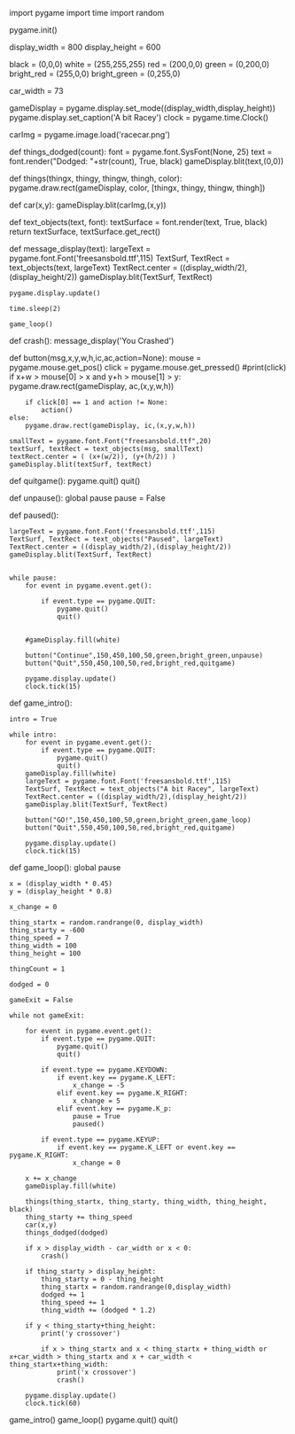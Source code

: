 import pygame
import time
import random

pygame.init()

display_width = 800
display_height = 600

black = (0,0,0)
white = (255,255,255)
red = (200,0,0)
green = (0,200,0)
bright_red = (255,0,0)
bright_green = (0,255,0)

car_width = 73

gameDisplay = pygame.display.set_mode((display_width,display_height))
pygame.display.set_caption('A bit Racey')
clock = pygame.time.Clock()

carImg = pygame.image.load('racecar.png')

def things_dodged(count):
    font = pygame.font.SysFont(None, 25)
    text = font.render("Dodged: "+str(count), True, black)
    gameDisplay.blit(text,(0,0))

def things(thingx, thingy, thingw, thingh, color):
    pygame.draw.rect(gameDisplay, color, [thingx, thingy, thingw, thingh])

def car(x,y):
    gameDisplay.blit(carImg,(x,y))

def text_objects(text, font):
    textSurface = font.render(text, True, black)
    return textSurface, textSurface.get_rect()

def message_display(text):
    largeText = pygame.font.Font('freesansbold.ttf',115)
    TextSurf, TextRect = text_objects(text, largeText)
    TextRect.center = ((display_width/2),(display_height/2))
    gameDisplay.blit(TextSurf, TextRect)

    pygame.display.update()

    time.sleep(2)

    game_loop()

def crash():
    message_display('You Crashed')

def button(msg,x,y,w,h,ic,ac,action=None):
    mouse = pygame.mouse.get_pos()
    click = pygame.mouse.get_pressed()
    #print(click)
    if x+w > mouse[0] > x and y+h > mouse[1] > y:
        pygame.draw.rect(gameDisplay, ac,(x,y,w,h))

        if click[0] == 1 and action != None:
            action()         
    else:
        pygame.draw.rect(gameDisplay, ic,(x,y,w,h))

    smallText = pygame.font.Font("freesansbold.ttf",20)
    textSurf, textRect = text_objects(msg, smallText)
    textRect.center = ( (x+(w/2)), (y+(h/2)) )
    gameDisplay.blit(textSurf, textRect)

def quitgame():
    pygame.quit()
    quit()

def unpause():
    global pause
    pause = False

def paused():

    largeText = pygame.font.Font('freesansbold.ttf',115)
    TextSurf, TextRect = text_objects("Paused", largeText)
    TextRect.center = ((display_width/2),(display_height/2))
    gameDisplay.blit(TextSurf, TextRect)


    while pause:
        for event in pygame.event.get():

            if event.type == pygame.QUIT:
                pygame.quit()
                quit()
                

        #gameDisplay.fill(white)

        button("Continue",150,450,100,50,green,bright_green,unpause)
        button("Quit",550,450,100,50,red,bright_red,quitgame)

        pygame.display.update()
        clock.tick(15)


def game_intro():

    intro = True

    while intro:
        for event in pygame.event.get():
            if event.type == pygame.QUIT:
                pygame.quit()
                quit()
        gameDisplay.fill(white)
        largeText = pygame.font.Font('freesansbold.ttf',115)
        TextSurf, TextRect = text_objects("A bit Racey", largeText)
        TextRect.center = ((display_width/2),(display_height/2))
        gameDisplay.blit(TextSurf, TextRect)

        button("GO!",150,450,100,50,green,bright_green,game_loop)
        button("Quit",550,450,100,50,red,bright_red,quitgame)

        pygame.display.update()
        clock.tick(15)


def game_loop():
    global pause

    x = (display_width * 0.45)
    y = (display_height * 0.8)

    x_change = 0

    thing_startx = random.randrange(0, display_width)
    thing_starty = -600
    thing_speed = 7
    thing_width = 100
    thing_height = 100

    thingCount = 1

    dodged = 0

    gameExit = False

    while not gameExit:

        for event in pygame.event.get():
            if event.type == pygame.QUIT:
                pygame.quit()
                quit()

            if event.type == pygame.KEYDOWN:
                if event.key == pygame.K_LEFT:
                    x_change = -5
                elif event.key == pygame.K_RIGHT:
                    x_change = 5
                elif event.key == pygame.K_p:
                    pause = True
                    paused()

            if event.type == pygame.KEYUP:
                if event.key == pygame.K_LEFT or event.key == pygame.K_RIGHT:
                    x_change = 0

        x += x_change
        gameDisplay.fill(white)

        things(thing_startx, thing_starty, thing_width, thing_height, black)
        thing_starty += thing_speed
        car(x,y)
        things_dodged(dodged)

        if x > display_width - car_width or x < 0:
            crash()

        if thing_starty > display_height:
            thing_starty = 0 - thing_height
            thing_startx = random.randrange(0,display_width)
            dodged += 1
            thing_speed += 1
            thing_width += (dodged * 1.2)

        if y < thing_starty+thing_height:
            print('y crossover')

            if x > thing_startx and x < thing_startx + thing_width or x+car_width > thing_startx and x + car_width < thing_startx+thing_width:
                print('x crossover')
                crash()

        pygame.display.update()
        clock.tick(60)

game_intro()
game_loop()
pygame.quit()
quit()
